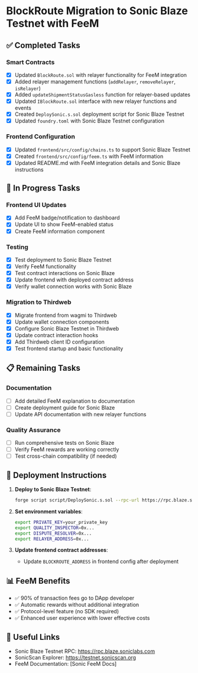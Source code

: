 # BlockRoute Migration to Sonic Blaze Testnet with FeeM

## ✅ Completed Tasks

### Smart Contracts
- [x] Updated `BlockRoute.sol` with relayer functionality for FeeM integration
- [x] Added relayer management functions (`addRelayer`, `removeRelayer`, `isRelayer`)
- [x] Added `updateShipmentStatusGasless` function for relayer-based updates
- [x] Updated `IBlockRoute.sol` interface with new relayer functions and events
- [x] Created `DeploySonic.s.sol` deployment script for Sonic Blaze Testnet
- [x] Updated `foundry.toml` with Sonic Blaze Testnet configuration

### Frontend Configuration
- [x] Updated `frontend/src/config/chains.ts` to support Sonic Blaze Testnet
- [x] Created `frontend/src/config/feem.ts` with FeeM information
- [x] Updated README.md with FeeM integration details and Sonic Blaze instructions

## 🔄 In Progress Tasks

### Frontend UI Updates
- [x] Add FeeM badge/notification to dashboard
- [x] Update UI to show FeeM-enabled status
- [x] Create FeeM information component

### Testing
- [x] Test deployment to Sonic Blaze Testnet
- [x] Verify FeeM functionality
- [x] Test contract interactions on Sonic Blaze
- [x] Update frontend with deployed contract address
- [x] Verify wallet connection works with Sonic Blaze

### Migration to Thirdweb
- [x] Migrate frontend from wagmi to Thirdweb
- [x] Update wallet connection components
- [x] Configure Sonic Blaze Testnet in Thirdweb
- [x] Update contract interaction hooks
- [x] Add Thirdweb client ID configuration
- [x] Test frontend startup and basic functionality

## 📋 Remaining Tasks

### Documentation
- [ ] Add detailed FeeM explanation to documentation
- [ ] Create deployment guide for Sonic Blaze
- [ ] Update API documentation with new relayer functions

### Quality Assurance
- [ ] Run comprehensive tests on Sonic Blaze
- [ ] Verify FeeM rewards are working correctly
- [ ] Test cross-chain compatibility (if needed)

## 🚀 Deployment Instructions

1. **Deploy to Sonic Blaze Testnet**:
   ```bash
   forge script script/DeploySonic.s.sol --rpc-url https://rpc.blaze.soniclabs.com --broadcast
   ```

2. **Set environment variables**:
   ```bash
   export PRIVATE_KEY=your_private_key
   export QUALITY_INSPECTOR=0x...
   export DISPUTE_RESOLVER=0x...
   export RELAYER_ADDRESS=0x...
   ```

3. **Update frontend contract addresses**:
   - Update `BLOCKROUTE_ADDRESS` in frontend config after deployment

## 📊 FeeM Benefits

- ✅ 90% of transaction fees go to DApp developer
- ✅ Automatic rewards without additional integration
- ✅ Protocol-level feature (no SDK required)
- ✅ Enhanced user experience with lower effective costs

## 🔗 Useful Links

- Sonic Blaze Testnet RPC: https://rpc.blaze.soniclabs.com
- SonicScan Explorer: https://testnet.sonicscan.org
- FeeM Documentation: [Sonic FeeM Docs]
